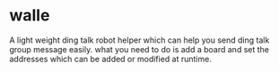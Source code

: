 # walle

A light weight ding talk robot helper which can help you send ding talk group message easily.
what you need to do is add a board and set the addresses which can be added or modified at runtime.

